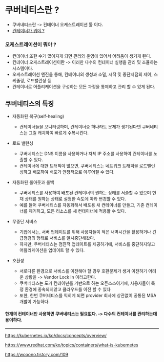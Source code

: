# 쿠버네티스란 ?
  * 쿠버네티스란 -> 컨테이너 오케스트레이션 툴 이다.
  * [컨테이너가 뭐야 ?](https://github.com/Minkyu222341/studyAndAlgorithm/blob/master/src/main/java/com/sparta/study/%EB%8F%84%EC%BB%A4.md)

### 오케스트레이션이 뭐야 ? 
* 컨테이너 또한 수가 많아지게 되면 관리와 운영에 있어서 어려움이 생기게 된다.
* 컨테이너 오케스트레이션이란 -> 이러한 다수의 컨테이너 실행을 관리 및 조율하는 시스템이다.
* 오케스트레이션 엔진을 통해, 컨테이너의 생성과 소멸, 시작 및 중단지점의 제어, 스케줄링, 로드밸런싱 등
* 컨테이너로 어플리케이션을 구성하는 모든 과정을 통제하고 관리 할 수 있게 된다.

## 쿠버네티스의 특징
* 자동화된 복구(self-healing)
  * 컨테이너들을 모니터링하며, 컨테이너중 하나라도 문제가 생기된다면 쿠버네티스는 그걸 캐치하여 빠르게 수복시킨다.

* 로드 밸런싱
  * 쿠버네티스는 DNS 이름을 사용하거나 자체 IP 주소를 사용하여 컨테이너를 노출할 수 있다.
  * 컨테이너에 대한 트래픽이 많으면, 쿠버네티스는 네트워크 트래픽을 로드밸런싱하고 배포하여 배포가 안정적으로 이루어질 수 있다.

* 자동화된 롤아웃과 롤백
  *  쿠버네티스를 사용하여 배포된 컨테이너의 원하는 상태를 서술할 수 있으며 현재 상태를 원하는 상태로 설정한 속도에 따라 변경할 수 있다. 
  *  예를 들어 쿠버네티스를 자동화해서 배포용 새 컨테이너를 만들고, 기존 컨테이너를 제거하고, 모든 리소스를 새 컨테이너에 적용할 수 있다.

* 무중단 서비스
  * 기업에서는, 서버 업데이트를 위해 사용자들이 적은 새벽시간을 활용하거나 긴급점검의 형태로 서비스를 일시중단해왔다.
  * 하지만, 쿠버네티스는 점진적 업데이트를 제공하기에, 서비스를 중단하지않고 어플리케이션을 업데이트 할 수 있다.
  
* 호환성 
  * 서로다른 환경으로 서비스를 이전해야 할 경우 호환문제가 생겨 이전하기 어려운 상황을 -> Vendor Lock In 이라고한다.
  * 쿠버네티스는 도커 컨테이넌를 기반으로 하는 오픈소스이기에, 사용자들이 특정 환경에 종속되지않고 클라우드를 이전 할 수 있다
  * 또한, 한번 쿠버네티스를 익히게 되면 provider 회사에 상관없이 공통된 MSA 개발이 가능하다.
  
#### 한개의 컨테이너만 사용하면 쿠버네티스는 필요없다. -> 다수의 컨테이너를 관리하는데 용이하다.


---
https://kubernetes.io/ko/docs/concepts/overview/

https://www.redhat.com/ko/topics/containers/what-is-kubernetes

https://wooono.tistory.com/109
  


  
  
  
  
  
  
  
  
  
  
  
  
  
  
  
 
  
  
